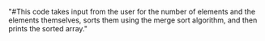 "#This code takes input from the user for the number of elements and the elements themselves, sorts them using the merge sort algorithm, and then prints the sorted array." 
